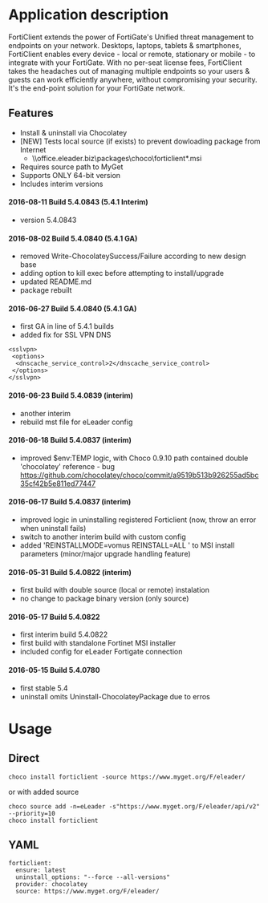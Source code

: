 Application description
=======================
FortiClient extends the power of FortiGate's Unified threat management to endpoints on your network. Desktops, laptops, tablets & smartphones, FortiClient enables every device - local or remote, stationary or mobile - to integrate with your FortiGate. With no per-seat license fees, FortiClient takes the headaches out of managing multiple endpoints so your users & guests can work efficiently anywhere, without compromising your security. It's the end-point solution for your FortiGate network.

Features
--------
* Install & uninstall via Chocolatey
* [NEW] Tests local source (if exists) to prevent dowloading package from Internet 
	* \\\\office.eleader.biz\packages\choco\forticlient*.msi 
* Requires source path to MyGet
* Supports ONLY 64-bit version
* Includes interim versions

#### 2016-08-11 Build 5.4.0843 (5.4.1 Interim)
* version 5.4.0843

#### 2016-08-02 Build 5.4.0840 (5.4.1 GA)
* removed Write-ChocolateySuccess/Failure according to new design base
* adding option to kill exec before attempting to install/upgrade
* updated README.md
* package rebuilt

#### 2016-06-27 Build 5.4.0840 (5.4.1 GA)
* first GA in line of 5.4.1 builds
* added fix for SSL VPN DNS
```
<sslvpn> 
 <options> 
  <dnscache_service_control>2</dnscache_service_control> 
 </options>
</sslvpn>
```

#### 2016-06-23 Build 5.4.0839 (interim)
* another interim
* rebuild mst file for eLeader config

#### 2016-06-18 Build 5.4.0837 (interim)
* improved $env:TEMP logic, with Choco 0.9.10 path contained double 'chocolatey' reference - bug https://github.com/chocolatey/choco/commit/a9519b513b926255ad5bc35cf42b5e811ed77447

#### 2016-06-17 Build 5.4.0837 (interim)
* improved logic in uninstalling registered Forticlient (now, throw an error when uninstall fails)
* switch to another interim build with custom config
* added 'REINSTALLMODE=vomus REINSTALL=ALL ' to MSI install parameters (minor/major upgrade handling feature)

#### 2016-05-31 Build 5.4.0822 (interim)
* first build with double source (local or remote) instalation
* no change to package binary version (only source)

#### 2016-05-17 Build 5.4.0822
* first interim build 5.4.0822
* first build with standalone Fortinet MSI installer
* included config for eLeader Fortigate connection

#### 2016-05-15 Build 5.4.0780 
* first stable 5.4
* uninstall omits Uninstall-ChocolateyPackage due to erros

# Usage
## Direct
``` 
choco install forticlient -source https://www.myget.org/F/eleader/ 
```
or with added source
```
choco source add -n=eLeader -s"https://www.myget.org/F/eleader/api/v2" --priority=10
choco install forticlient
```
## YAML
```
forticlient:
  ensure: latest
  uninstall_options: "--force --all-versions"
  provider: chocolatey
  source: https://www.myget.org/F/eleader/
```  